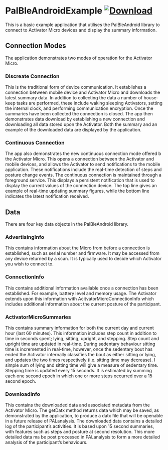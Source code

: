 # PalBleAndroidExample [ ![Download](https://api.bintray.com/packages/pal/maven/PalBleAndroid/images/download.svg?version=0.5.11) ](https://bintray.com/pal/maven/PalBleAndroid/0.5.10/link)
This is a basic example application that utilises the PalBleAndroid library to connect to Activator Micro devices and display the summary information.
## Connection Modes
The application demonstrates two modes of operation for the Activator Micro.
### Discreate Connection
This is the traditional form of device communication. It establishes a connection between mobile device and Activator Micro and downloads the latest summary data.
In addition to collecting the data a number of house-keep tasks are performed, these include waking sleeping Activators, setting the internal clock, and performing communication encryption.
Once the summaries have been collected the connection is closed. The app then demonstrates data download by establishing a new connection and downloading all data stored upon the Activator.
Both the summary and an example of the downloaded data are displayed by the application.
### Continuous Connection
The app also demonstrates the new continuous connection mode offered b the Activator Micro. This opens a connection between the Activator and mobile devices, and allows the Activator to send notifications to the mobile application. These notifications include the real-time detection of steps and posture change events.
The continuous connection is maintained through a foreground service. This displays a persistent notification that is used to display the current values of the connection device.
The top line gives an example of real-time updating summary figures, while the bottom line indicates the latest notification received.
## Data
There are four key data objects in the PalBleAndroid library.
### AdvertisingInfo
This contains information about the Micro from before a connection is established, such as serial number and firmware. It may be accessed from any device returned by a scan. It is typically used to decide which Activator you wish to connect to.
### ConnectionInfo
This contains additional information available once a connection has been established. For example, battery level and memory usage. The Activator extends upon this information with AcitvatorMicroConnectionInfo which includes additional information about the current posture of the participant.
### ActivatorMicroSummaries
This contains summary information for both the current day and current hour (last 60 minutes). This information includes step count in addition to time in seconds spent; lying, sitting, upright, and stepping. Step count and upright time are updated in real-time. During sedentary behaviour sitting time is incremented in real-time, however, once the sedentary bout has ended the Activator internally classifies the bout as either sitting or lying, and updates the two times respectively (i.e. sitting time may decrease). I simple sum of lying and sitting time will give a measure of sedentary time. Stepping time is updated every 15 seconds. It is estimated by summing each one second epoch in which one or more steps occurred over a 15 second epoch.
### DownloadInfo
This contains the downloaded data and associated metadata from the Activator Micro. The getDatx method returns data which may be saved, as demonstrated by the application, to produce a datx file that will be openable in a future release of PALanalysis. The downloaded data contains a detailed log of the participant’s activities. It is based upon 15 second summaries, with features such as steps and posture at second resolution. This more detailed data ma be post processed in PALanalysis to form a more detailed analysis of the participant’s behaviours.
